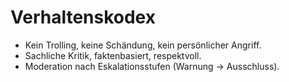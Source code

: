 # Verhaltenskodex

- Kein Trolling, keine Schändung, kein persönlicher Angriff.
- Sachliche Kritik, faktenbasiert, respektvoll.
- Moderation nach Eskalationsstufen (Warnung → Ausschluss).
